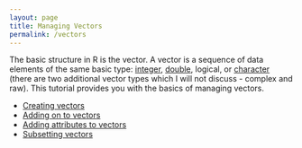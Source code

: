 ```yaml
---
layout: page
title: Managing Vectors
permalink: /vectors
---
```


The basic structure in R is the vector.  A vector is a sequence of data elements of the same basic type: [integer](http://uc-r.github.io/integer_double/), [double](http://uc-r.github.io/integer_double/), logical, or [character](http://uc-r.github.io/characters) (there are two additional vector types which I will not discuss - complex and raw). This tutorial provides you with the basics of managing vectors.

* [Creating vectors](http://uc-r.github.io/creating_vectors)
* [Adding on to vectors](http://uc-r.github.io/vectors_adding)
* [Adding attributes to vectors](http://uc-r.github.io/vectors_attributes)
* [Subsetting vectors](http://uc-r.github.io/vectors_subsetting)
